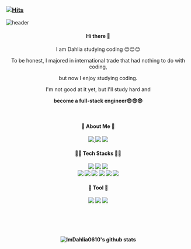 ### [![Hits](https://hits.seeyoufarm.com/api/count/incr/badge.svg?url=https%3A%2F%2Fgithub.com%2FImDahlia0610%2Fhit-counter&count_bg=%23E0F5B1&title_bg=%239EC62A&icon=waze.svg&icon_color=%23FFFFFF&title=hits&edge_flat=false)](https://hits.seeyoufarm.com)

![header](https://capsule-render.vercel.app/api?type=egg&color=auto&height=300&section=header&text=Dahlia's%20Coding%20Diary&fontSize=40&)


<div align=center>


#### Hi there 👋

I am Dahlia studying coding 😊😊😊 

To be honest, I majored in international trade that had nothing to do with coding, 

but now I enjoy studying coding.

I'm not good at it yet, but I'll study hard and 

<b>become a full-stack engineer😎😎😎<b>
<br><br><br>

#### 🌼 About Me 🌼
<div>
<a href="https://www.instagram.com/imflower0610/" target="_blank">
<img src="https://img.shields.io/badge/Instagram-E4405F?style=flat-squre&logo=Instagram&logoColor=white">

<a href="https://imflower0610.blogspot.com/" target="_blank">
<img src="https://img.shields.io/badge/Blogger-FF5722?style=flat-squre&logo=Blogger&logoColor=white"/></a>

<a href="https://www.facebook.com/profile.php?id=100086569026206" target="_blank">
<img src="https://img.shields.io/badge/Facebook-1877F2?style=flat-squre&logo=Facebook&logoColor=white"/></a>
</div>



#### 🌼🌼 Tech Stacks 🌼🌼
<div>
<img src="https://img.shields.io/badge/JavaScript-F7DF1E?style=for-the-badge&logo=JavaScript&logoColor=white"/></a>
<img src="https://img.shields.io/badge/css3-1572B6?style=for-the-badge&logo=css3&logoColor=white"/></a>
<img src="https://img.shields.io/badge/HTML5-E34F26?style=for-the-badge&logo=HTML5&logoColor=white"/></a>
</div>

<div>
<img src="https://img.shields.io/badge/MySQL-4169E1?style=for-the-badge&logo=MySQL&logoColor=white"/></a>
<img src="https://img.shields.io/badge/Spring-6DB33F?style=for-the-badge&logo=Spring&logoColor=white"/></a>
<img src="https://img.shields.io/badge/Java-1877F2?style=for-the-badge&logo=Java&logoColor=white"/></a>
<img src="https://img.shields.io/badge/c-A8B9CC?style=for-the-badge&logo=c&logoColor=white"/></a>
<img src="https://img.shields.io/badge/c++-00599C?style=for-the-badge&logo=c++&logoColor=white"/></a>
<img src="https://img.shields.io/badge/Python-3776AB?style=for-the-badge&logo=Python&logoColor=white"/></a>
</div>



#### 🌷 Tool 🌷
<img src="https://img.shields.io/badge/Visual Studio Code-007ACC?style=flat-squre&logo=Visual Studio Code&logoColor=white"/></a>
<img src="https://img.shields.io/badge/Visual Studio-5C2D91?style=flat-squre&logo=Visual Studio &logoColor=white"/></a>
<img src="https://img.shields.io/badge/Eclipse IDE-2C2255?style=flat-squre&logo=Eclipse IDE&logoColor=white"/></a>

### 
</div>

<br><br><br>

<div align = center>

![ImDahlia0610's github stats](https://github-readme-stats.vercel.app/api?username=ImDahlia0610&show_icons=true)



</div>

<!--
**ImDahlia0610/ImDahlia0610** is a ✨ _special_ ✨ repository because its `README.md` (this file) appears on your GitHub profile.

Here are some ideas to get you started:

- 🔭 I’m currently working on ...
- 🌱 I’m currently learning ...
- 👯 I’m looking to collaborate on ...
- 🤔 I’m looking for help with ...
- 💬 Ask me about ...
- 📫 How to reach me: ...
- 😄 Pronouns: ...
- ⚡ Fun fact: ...
-->
